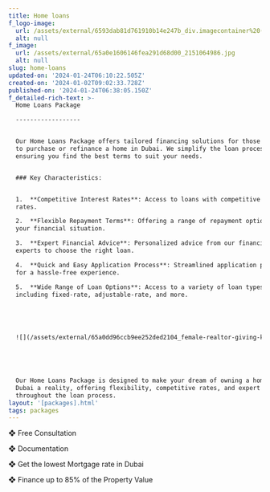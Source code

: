 ```yaml
---
title: Home loans
f_logo-image:
  url: /assets/external/6593dab81d761910b14e247b_div.imagecontainer%20(8).png
  alt: null
f_image:
  url: /assets/external/65a0e1606146fea291d68d00_2151064986.jpg
  alt: null
slug: home-loans
updated-on: '2024-01-24T06:10:22.505Z'
created-on: '2024-01-02T09:02:33.728Z'
published-on: '2024-01-24T06:38:05.150Z'
f_detailed-rich-text: >-
  Home Loans Package

  ------------------


  Our Home Loans Package offers tailored financing solutions for those looking
  to purchase or refinance a home in Dubai. We simplify the loan process,
  ensuring you find the best terms to suit your needs.


  ### Key Characteristics:


  1.  **Competitive Interest Rates**: Access to loans with competitive interest
  rates.

  2.  **Flexible Repayment Terms**: Offering a range of repayment options to fit
  your financial situation.

  3.  **Expert Financial Advice**: Personalized advice from our financial
  experts to choose the right loan.

  4.  **Quick and Easy Application Process**: Streamlined application process
  for a hassle-free experience.

  5.  **Wide Range of Loan Options**: Access to a variety of loan types,
  including fixed-rate, adjustable-rate, and more.


  ‍


  ![](/assets/external/65a0dd96ccb9ee252ded2104_female-realtor-giving-key-from-new-flat-house-female-clients.jpg)


  ‍


  Our Home Loans Package is designed to make your dream of owning a home in
  Dubai a reality, offering flexibility, competitive rates, and expert guidance
  throughout the loan process.
layout: '[packages].html'
tags: packages
---
```


❖ Free Consultation

❖ Documentation

❖ Get the lowest Mortgage rate in Dubai

❖ Finance up to 85% of the Property Value

